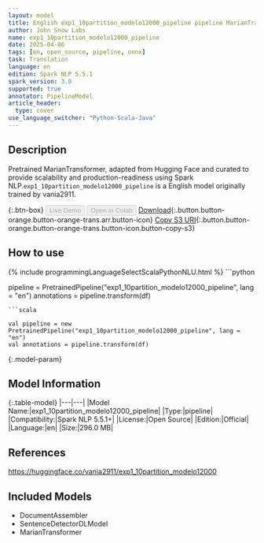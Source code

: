 ```yaml
---
layout: model
title: English exp1_10partition_modelo12000_pipeline pipeline MarianTransformer from vania2911
author: John Snow Labs
name: exp1_10partition_modelo12000_pipeline
date: 2025-04-06
tags: [en, open_source, pipeline, onnx]
task: Translation
language: en
edition: Spark NLP 5.5.1
spark_version: 3.0
supported: true
annotator: PipelineModel
article_header:
  type: cover
use_language_switcher: "Python-Scala-Java"
---
```


## Description

Pretrained MarianTransformer, adapted from Hugging Face and curated to provide scalability and production-readiness using Spark NLP.`exp1_10partition_modelo12000_pipeline` is a English model originally trained by vania2911.

{:.btn-box}
<button class="button button-orange" disabled>Live Demo</button>
<button class="button button-orange" disabled>Open in Colab</button>
[Download](https://s3.amazonaws.com/auxdata.johnsnowlabs.com/public/models/exp1_10partition_modelo12000_pipeline_en_5.5.1_3.0_1743971669850.zip){:.button.button-orange.button-orange-trans.arr.button-icon}
[Copy S3 URI](s3://auxdata.johnsnowlabs.com/public/models/exp1_10partition_modelo12000_pipeline_en_5.5.1_3.0_1743971669850.zip){:.button.button-orange.button-orange-trans.button-icon.button-copy-s3}

## How to use



<div class="tabs-box" markdown="1">
{% include programmingLanguageSelectScalaPythonNLU.html %}
```python

pipeline = PretrainedPipeline("exp1_10partition_modelo12000_pipeline", lang = "en")
annotations =  pipeline.transform(df)   

```
```scala

val pipeline = new PretrainedPipeline("exp1_10partition_modelo12000_pipeline", lang = "en")
val annotations = pipeline.transform(df)

```
</div>

{:.model-param}
## Model Information

{:.table-model}
|---|---|
|Model Name:|exp1_10partition_modelo12000_pipeline|
|Type:|pipeline|
|Compatibility:|Spark NLP 5.5.1+|
|License:|Open Source|
|Edition:|Official|
|Language:|en|
|Size:|296.0 MB|

## References

https://huggingface.co/vania2911/exp1_10partition_modelo12000

## Included Models

- DocumentAssembler
- SentenceDetectorDLModel
- MarianTransformer